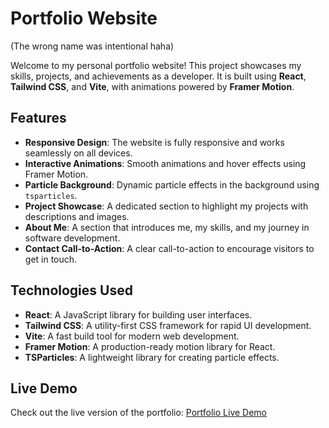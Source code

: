 

# Portfolio Website

(The wrong name was intentional haha)

Welcome to my personal portfolio website! This project showcases my skills, projects, and achievements as a developer. It is built using **React**, **Tailwind CSS**, and **Vite**, with animations powered by **Framer Motion**.

## Features

- **Responsive Design**: The website is fully responsive and works seamlessly on all devices.
- **Interactive Animations**: Smooth animations and hover effects using Framer Motion.
- **Particle Background**: Dynamic particle effects in the background using `tsparticles`.
- **Project Showcase**: A dedicated section to highlight my projects with descriptions and images.
- **About Me**: A section that introduces me, my skills, and my journey in software development.
- **Contact Call-to-Action**: A clear call-to-action to encourage visitors to get in touch.

## Technologies Used

- **React**: A JavaScript library for building user interfaces.
- **Tailwind CSS**: A utility-first CSS framework for rapid UI development.
- **Vite**: A fast build tool for modern web development.
- **Framer Motion**: A production-ready motion library for React.
- **TSParticles**: A lightweight library for creating particle effects.


## Live Demo

Check out the live version of the portfolio: [Portfolio Live Demo](https://your-portfolio-url.com)
